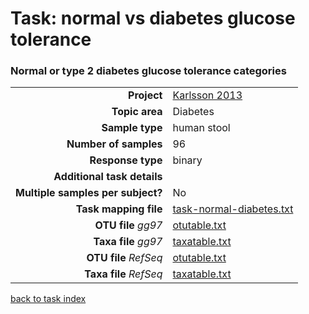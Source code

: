 # Task: normal vs diabetes glucose tolerance
### Normal or type 2 diabetes glucose tolerance categories

| | |
| ------------------------: |-----------------------------------------------------------|
| **Project**           | [Karlsson 2013]( ../docs/karlsson.html )       |
| **Topic area**                | Diabetes                                                |
| **Sample type**               | human stool                                         |
| **Number of samples**         | 96                                         |
| **Response type**             | binary                                           |
| **Additional task details**   |                                   |
| **Multiple samples per subject?** | No |
| **Task mapping file**         | [task-normal-diabetes.txt](../datasets/karlsson/task-normal-diabetes.txt)                                 |
| **OTU file** *gg97*           | [otutable.txt](.NA)                             |
| **Taxa file** *gg97*          | [taxatable.txt](.NA)                          |
| **OTU file** *RefSeq*         | [otutable.txt](../datasets/karlsson/otutable.txt)                    |
| **Taxa file** *RefSeq*        | [taxatable.txt](../datasets/karlsson/taxatable.txt)                  |

[back to task index](../README.md)